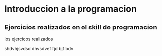 # Introduccion a la programacion

## Ejercicios realizados en el skill de programacion

los ejercicos realizados

shdvhjsvdsd
dhvsdvef
fjd bjf bdv
